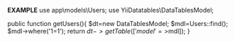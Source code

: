 **EXAMPLE**
use app\models\Users; 
use YiiDatatables\DataTablesModel;

public function getUsers(){
 $dt=new DataTablesModel; 
 $mdl=Users::find(); $mdl->where('1=1'); 
 return $dt->getTable(['model'=>$mdl]); 
 }
